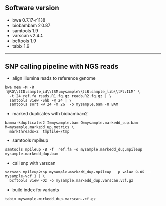 ## Software version 
* bwa 0.7.17-r1188
* biobambam 2.0.87
* samtools 1.9
* varscan v2.4.4
* bcftools 1.9
* tabix 1.9

---
## SNP calling pipeline with NGS reads
* align illumina reads to reference genome
```shell script
bwa mem -M -R '@RG\\tID:sample_id\\tSM:mysample\\tLB:sample_lib\\tPL:ILM' \ 
  -t 24 ref.fa reads.R1.fq.gz reads.R2.fq.gz | \
  samtools view -Shb -@ 24 | \
  samtools sort -@ 24 -m 2G  -o mysample.bam -O BAM 
```

* marked duplicates with biobambam2

```shell script
bammarkduplicates2 I=mysample.bam O=mysample.markedd_dup.bam M=mysample.markedd_up.metrics \
  markthreads=2  tmpfile=/tmp
```

* samtools mpileup

```shell script
samtools mpileup -B -f  ref.fa -o mysample.markedd_dup.mpileup mysample.markedd_dup.bam
```

* call snp with varscan
```shell script
varscan mpileup2snp mysample.markedd_dup.mpileup --p-value 0.05 --mysample-vcf 1 | \
  bcftools view -Oz -o mysample.markedd_dup.varscan.vcf.gz
```

* build index for variants 

```shell script
tabix mysample.markedd_dup.varscan.vcf.gz
```
